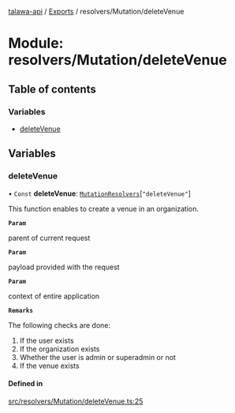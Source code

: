 [talawa-api](../README.md) / [Exports](../modules.md) / resolvers/Mutation/deleteVenue

# Module: resolvers/Mutation/deleteVenue

## Table of contents

### Variables

- [deleteVenue](resolvers_Mutation_deleteVenue.md#deletevenue)

## Variables

### deleteVenue

• `Const` **deleteVenue**: [`MutationResolvers`](types_generatedGraphQLTypes.md#mutationresolvers)[``"deleteVenue"``]

This function enables to create a venue in an organization.

**`Param`**

parent of current request

**`Param`**

payload provided with the request

**`Param`**

context of entire application

**`Remarks`**

The following checks are done:
1. If the user exists
2. If the organization exists
3. Whether the user is admin or superadmin or not
4. If the venue exists

#### Defined in

[src/resolvers/Mutation/deleteVenue.ts:25](https://github.com/PalisadoesFoundation/talawa-api/blob/65069df/src/resolvers/Mutation/deleteVenue.ts#L25)
